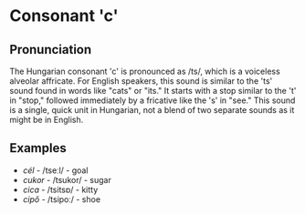 # Consonant 'c'

## Pronunciation

The Hungarian consonant 'c' is pronounced as /ts/, which is a voiceless alveolar affricate. For English speakers, this sound is similar to the 'ts' sound found in words like "cats" or "its." It starts with a stop similar to the 't' in "stop," followed immediately by a fricative like the 's' in "see." This sound is a single, quick unit in Hungarian, not a blend of two separate sounds as it might be in English.

## Examples

- *cél* - /tseːl/ - goal
- *cukor* - /tsukor/ - sugar
- *cica* - /tsitsɒ/ - kitty
- *cipő* - /tsipoː/ - shoe